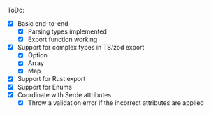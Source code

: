 ToDo:

- [x] Basic end-to-end
    - [x] Parsing types implemented
    - [x] Export function working
- [x] Support for complex types in TS/zod export
    - [x] Option
    - [x] Array
    - [x] Map
- [x] Support for Rust export
- [x] Support for Enums
- [x] Coordinate with Serde attributes
    - [x] Throw a validation error if the incorrect attributes are applied
